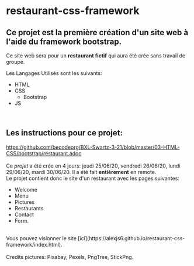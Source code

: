 # restaurant-css-framework

Ce projet est la première création d'un site web à l'aide du framework **bootstrap**.
-

Ce site web sera pour un **restaurant fictif** qui aura été crée sans travail de groupe.

Les Langages Utilisés sont les suivants: 
* HTML 
* CSS
  * Bootstrap
* JS
<br>

Les instructions pour ce projet:
----
https://github.com/becodeorg/BXL-Swartz-3-21/blob/master/03-HTML-CSS/bootstrap/restaurant.adoc
<br>
<br>
Ce *projet* a été crée en 4 jours: jeudi 25/06/20, vendredi 26/06/20, lundi 29/06/20, mardi 30/06/20.
Il a été fait **entièrement** en remote.
<br>
Le projet contient donc le site d'un restaurant avec les pages suivantes: 
* Welcome
* Menu
* Pictures 
* Restaurants 
* Contact
* Form.
<br>
Vous pouvez visionner le site [ici](https://alexjs6.github.io/restaurant-css-framework/index.html).
<br>
<br>
Credits pictures:  Pixabay, Pexels, PngTree, StickPng.



